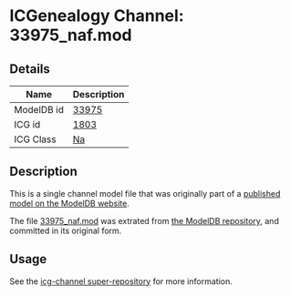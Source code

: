 # ICGenealogy Channel: 33975\_naf.mod

## Details

Name | Description
---- | -----------
ModelDB id | [33975](http://senselab.med.yale.edu/ModelDB/ShowModel.cshtml?model=33975)
ICG id | [1803](http://icg.neurotheory.ox.ac.uk/channels/2/1803)
ICG Class | [Na](http://icg.neurotheory.ox.ac.uk/channels/2)

## Description

This is a single channel model file that was originally part of a [published model on the ModelDB website](http://senselab.med.yale.edu/mModelDB/ShowModel.cshtml?model=33975).

The file [33975\_naf.mod](33975_naf.mod) was extrated from [the ModelDB repository](http://senselab.med.yale.edu/ModelDB/ShowModel.cshtml?model=33975), and committed in its original form.

## Usage

See the [icg-channel super-repository](https://github.com/icgenealogy/icg-channels) for more information.